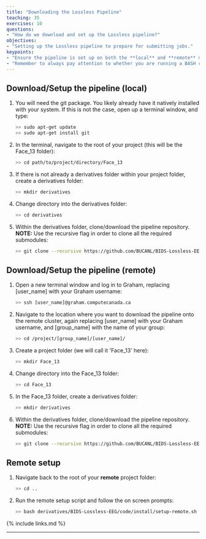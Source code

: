 ```yaml
---
title: "Downloading the Lossless Pipeline"
teaching: 35
exercises: 10
questions:
- "How do we download and set up the Lossless pipeline?"
objectives:
- "Setting up the Lossless pipeline to prepare for submitting jobs."
keypoints:
- "Ensure the pipeline is set up on both the **local** and **remote** machine."
- "Remember to always pay attention to whether you are running a BASH command on your **local** machine versus the **remote** computer cluster."
---
```


## Download/Setup the pipeline (local)

1. You will need the git package. You likely already have it natively installed with your system. If this is not the case, open up a terminal window, and type:

    ```bash
    >> sudo apt-get update
    >> sudo apt-get install git
    ```

2. In the terminal, navigate to the root of your project (this will be the Face_13 folder):

    ```bash
    >> cd path/to/project/directory/Face_13
    ```

3. If there is not already a derivatives folder within your project folder, create a derivatives folder:

    ```bash
    >> mkdir derivatives
    ```

4. Change directory into the derivatives folder:
    
    ```bash
    >> cd derivatives
    ```

5. Within the derivatives folder, clone/download the pipeline repository. **NOTE:** Use the recursive flag in order to clone all the required submodules:

    ```bash
    >> git clone --recursive https://github.com/BUCANL/BIDS-Lossless-EEG.git
    ```

## Download/Setup the pipeline (remote)

1. Open a new terminal window and log in to Graham, replacing [user_name] with your Graham username:

    ```bash
    >> ssh [user_name]@graham.computecanada.ca
    ```

2. Navigate to the location where you want to download the pipeline onto the remote cluster, again replacing [user_name] with your Graham username, and [group_name] with the name of your group:

    ```bash
	>> cd /project/[group_name]/[user_name]/
    ```

3. Create a project folder (we will call it 'Face_13' here):

    ```bash
    >> mkdir Face_13
    ```

4. Change directory into the Face_13 folder:

    ```bash
    >> cd Face_13
    ```

5. In the Face_13 folder, create a derivatives folder: 

    ```bash
    >> mkdir derivatives
    ```

6. Within the derivatives folder, clone/download the pipeline repository. **NOTE:** Use the recursive flag in order to clone all the required submodules:

    ```bash
    >> git clone --recursive https://github.com/BUCANL/BIDS-Lossless-EEG.git
    ```

## Remote setup

1. Navigate back to the root of your **remote** project folder:

    ```bash
    >> cd ..
    ```

2. Run the remote setup script and follow the on screen prompts:

    ```bash
    >> bash derivatives/BIDS-Lossless-EEG/code/install/setup-remote.sh
    ```

{% include links.md %}

---
